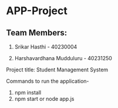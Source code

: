 # APP-Project
## Team Members:
1) Srikar Hasthi - 40230004

3) Harshavardhana Mudduluru - 40231250

Project title:
Student Management System

Commands to run the application-
1) npm install
2) npm start or node app.js
